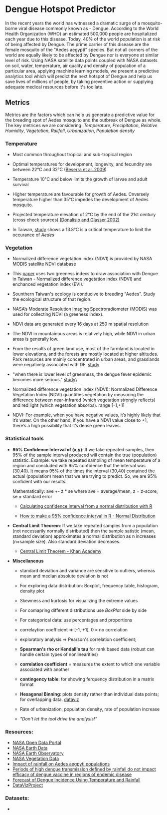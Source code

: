 # Dengue Hotspot Predictor

In the recent years the world has witnessed a dramatic surge of a mosquito-borne viral disease commonly known as - Dengue. According to the World Health Organization (WHO) an estimated 500,000 people are hospitalized each year due to this disease. Today, 40% of the world population is at risk of being affected by Dengue. The prime carrier of this disease are the female mosquito of the "Aedes aegypti" species. But not all corners of the world are equally likely to be affected by Dengue nor is everyone at similar level of risk. Using NASA satellite data points coupled with NASA datasets on soil, water, temperature, air quality and density of population of a particular area, applying machine learning models, we present a predictive analytics tool which will predict the next hotspot of Dengue and help us save lives of millions of people, by taking preventive action or supplying adequate medical resources before it's too late.

## Metrics

Metrics are the factors which can help us generate a predictive value for the breeding spot of Aedes mosquito and the outbreak of Dengue as whole. The key metrices we are considering:  *Temperature*, *Precipitation*, *Relative Humidity*, *Vegetation*, *Railfall*, *Urbanization*, *Population density*

### Temperature

 - Most common throughout tropical and sub-tropical region

 - Optimal temperatures for development, longevity, and fecundity are between 22°C and 32°C ([Beserra et al. 2009](https://onlinelibrary.wiley.com/doi/full/10.1111/jvec.12187#jvec12187-bib-0004))
 
 - Temperature 10°C and below limits the growth of larvae and adult survival

 - Higher temperature are favourable for growth of Aedes. Cnversely temperature higher than 35°C impedes the development of Aedes mosquito.
 
 - Projected temperature elevation of 2°C by the end of the 21st century (cross check sources) [(Donalísio and Glasser 2002)](https://onlinelibrary.wiley.com/doi/full/10.1111/jvec.12187#jvec12187-bib-0015)


- In Taiwan, [study](https://www.ncbi.nlm.nih.gov/pmc/articles/PMC5759216/) shows a 13.8°C is a critical temperature to limit the occurance of *Aedes*


### Vegetation 


  - Normalized difference vegetation index (NDVI) is provided by NASA MODIS satellite NDVI database
 
  - This [paper](https://www.ncbi.nlm.nih.gov/pmc/articles/PMC6163306/) uses two greeness indexs to draw association with Dengue in Taiwan - Normalized difference vegetation index (NDVI) and enchanced vegetation index (EVI).
 
  - Sounthern Taiwan's ecology is conducive to breeding "Aedes". Study the ecological structure of that region.

  - NASA’s Moderate Resolution Imaging Spectroradiometer (MODIS) was used for collecting NDVI (a greeness index).
 
  - NDVI data are generated every 16 days at 250 m spatial resolution

  - The NDVI in mountainous areas is relatively high, while NDVI in urban areas is generally low.

  - From the results of green land use, most of the farmland is located in lower elevations, and the forests are mostly located at higher altitudes. Park resources are mainly concentrated in urban areas, and grasslands were negatively associated with DF. [study](https://www.ncbi.nlm.nih.gov/pmc/articles/PMC6163306/)

  - "when there is lower level of greenness, the dengue fever epidemic becomes more serious." [study](https://www.ncbi.nlm.nih.gov/pmc/articles/PMC6163306/)\

  - Normalized difference vegetation index (NDVI): Normalized Difference Vegetation Index (NDVI) quantifies vegetation by measuring the difference between near-infrared (which vegetation strongly reflects) and red light (which vegetation absorbs). range [-1,+1]

  - NDVI: For example, when you have negative values, it’s highly likely that it’s water. On the other hand, if you have a NDVI value close to +1, there’s a high possibility that it’s dense green leaves.




















### Statistical tools

 - **95% Confidence Interval of (x,y)**: If we take repeated samples, then 95% of the sample interval produced will contain the true (population) statistic. Example: we take repeated sampling of mean temperature of a region and concluded with 95% confidence that the interval was (30,40). It means 95% of the times the interval (30,40) contained the actual (population) mean that we are trying to predict. So, we are 95% confident with our results. 
   
    Mathematically: ave +- z * se
    where ave = average/mean, z = z-score, se = standard error
  
   - [Calculating confidence interval from a normal distribution with R](https://www.cyclismo.org/tutorial/R/confidence.html)

   - [How to make a 95% confidence interval in R - Normal Distribution](https://www.youtube.com/watch?v=28aluI4wsMM)


 - **Central Limit Theorem**: If we take repeated samples from a population (not necessarily normally distributed) then the sample satistic (mean, standard deviation) approximates a normal distribution as n increases (n=sample size). Also standard deviation decreases.

   - [Central Limit Theorem - Khan Academy](https://www.khanacademy.org/math/ap-statistics/sampling-distribution-ap/sampling-distribution-mean/v/central-limit-theorem) 
 
   
 - **Miscellaneous**

   - standard deviation and variance are sensitive to outliers, whereas mean and median absolute deviation is not

   - For exploring data distribution: Boxplot, frequency table, histogram, density plot

   - Skewness and kurtosis for visualizing the extreme values

   - For comapring different distributions use *BoxPlot* side by side

   - For categorical data: use percentages and proportions
   
   - correlaytion coefficient => [-1, +1], 0 = no correlation
  
   - exploratory analysis => Pearson's correlation coefficient; 

   - **Spearman's rho or Kendall's tau** for rank based data (robust can handle certain types of nonlinearities)

   - **correlation coefficient** = measures the extent to which one variable associated with another

   - **contingency table**: for showing ferquency distribution in a matrix format

   - **Hexagonal Binning**: plots density rather than individual data points; for overlapping data. [dataviz](https://datavizproject.com/data-type/hexagonal-binning/)

   - Rate of urbanization, population density, rate of population increase

   - *"Don't let the tool drive the analysis!"*









### Resources:

 - [NASA Open Data Portal](https://data.nasa.gov/)
 - [NASA Earth Data](https://worldview.earthdata.nasa.gov/)
 - [NASA Earth Observatory](https://www.ncbi.nlm.nih.gov/pmc/articles/PMC3510154/)
 - [NASA Vegetation Data](https://data.nasa.gov/browse?q=vegetation+)
 - [Impact of rainfall on Aedes aegpyti populations](https://www.researchgate.net/publication/321180537_Impact_of_rainfall_on_Aedes_aegypti_populations)
 - [Periods of high dengue transmission defined by rainfall do not impact efficacy of dengue vaccine in regions of endemic disease](https://journals.plos.org/plosone/article?id=10.1371/journal.pone.0207878)
 - [Forecast of Dengue Incidence Using Temperature and Rainfall](https://www.ncbi.nlm.nih.gov/pmc/articles/PMC3510154/)
 - [DataVizProject](https://datavizproject.com/)


### Datasets:

 - 
